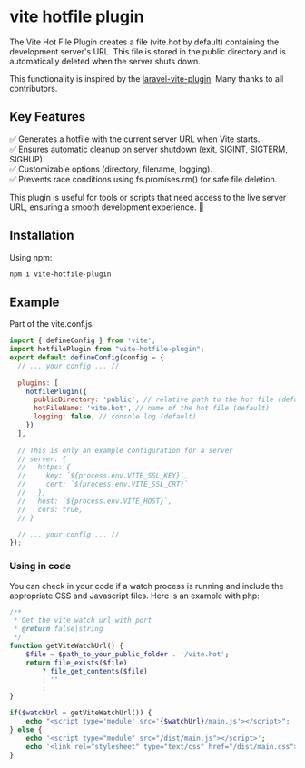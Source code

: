 # vite hotfile plugin
The Vite Hot File Plugin creates a file (vite.hot by default) containing the development server's URL. This file is stored in the public directory and is automatically deleted when the server shuts down.

This functionality is inspired by the [laravel-vite-plugin](https://github.com/laravel/vite-plugin). Many thanks to all contributors.

## Key Features
✅ Generates a hotfile with the current server URL when Vite starts.  
✅ Ensures automatic cleanup on server shutdown (exit, SIGINT, SIGTERM, SIGHUP).  
✅ Customizable options (directory, filename, logging).  
✅ Prevents race conditions using fs.promises.rm() for safe file deletion.  

This plugin is useful for tools or scripts that need access to the live server URL, ensuring a smooth development experience. 🚀

## Installation
Using npm:
```bash
npm i vite-hotfile-plugin
```

## Example
Part of the vite.conf.js.
```js
import { defineConfig } from 'vite';
import hotfilePlugin from "vite-hotfile-plugin";
export default defineConfig(config = {
  // ... your config ... //
  
  plugins: [
    hotfilePlugin({
      publicDirectory: 'public', // relative path to the hot file (default)
      hotFileName: 'vite.hot', // name of the hot file (default)
      logging: false, // console log (default)
    })
  ],
  
  // This is only an example configuration for a server
  // server: {
  //   https: {
  //     key: `${process.env.VITE_SSL_KEY}`,
  //     cert: `${process.env.VITE_SSL_CRT}`
  //   },
  //   host: `${process.env.VITE_HOST}`,
  //   cors: true,
  // }

  // ... your config ... //
});
```

### Using in code
You can check in your code if a watch process is running and include the appropriate CSS and Javascript files.
Here is an example with php:
```php
/**
 * Get the vite watch url with port
 * @return false|string
 */
function getViteWatchUrl() {
    $file = $path_to_your_public_folder . '/vite.hot';
    return file_exists($file)
        ? file_get_contents($file)
        : ''
        ;
}

if($watchUrl = getViteWatchUrl()) {
    echo "<script type='module' src='{$watchUrl}/main.js'></script>";
} else {
    echo '<script type="module" src="/dist/main.js"></script>';
    echo '<link rel="stylesheet" type="text/css" href="/dist/main.css">';
}

```
